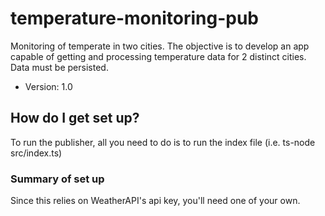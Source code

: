 # temperature-monitoring-pub
Monitoring of temperate in two cities. The objective is to develop an app capable of getting and processing temperature data for 2 distinct cities. Data must be persisted.

- Version: 1.0

## How do I get set up?
To run the publisher, all you need to do is to run the index file (i.e. ts-node src/index.ts)

### Summary of set up
Since this relies on WeatherAPI's api key, you'll need one of your own.

